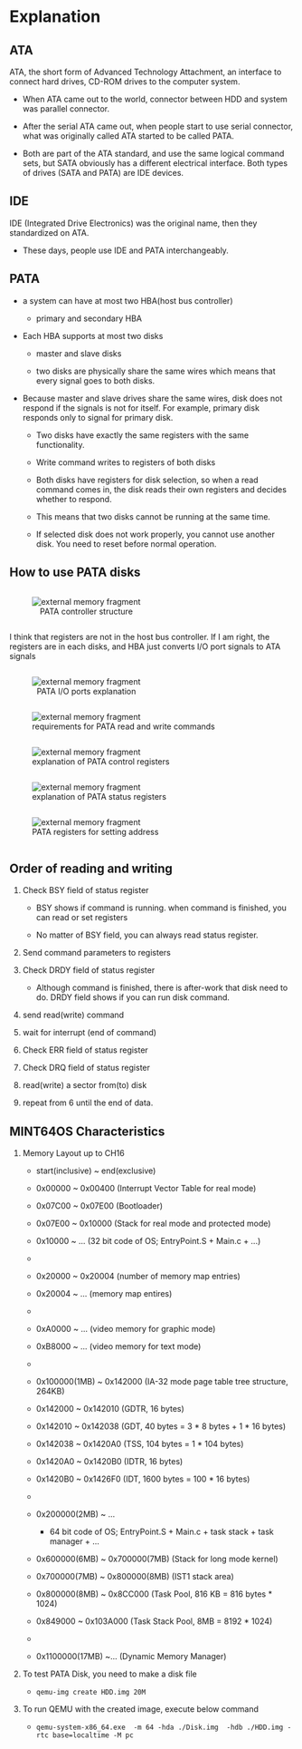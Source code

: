# Explanation


## ATA

ATA, the short form of Advanced Technology Attachment, an interface to connect
hard drives, CD-ROM drives to the computer system. 

* When ATA came out to the world, connector between HDD and system was parallel
connector.

* After the serial ATA came out, when people start to use serial connector,
what was originally called ATA started to be called PATA. 

* Both are part of the ATA standard, and use the same logical command sets,
but SATA obviously has a different electrical interface. Both types of drives
(SATA and PATA) are IDE devices.


## IDE

IDE (Integrated Drive Electronics) was the original name, then they
standardized on ATA.

* These days, people use IDE and PATA interchangeably.


## PATA

* a system can have at most two HBA(host bus controller)

    * primary and secondary HBA

* Each HBA supports at most two disks

    * master and slave disks

    * two disks are physically share the same wires which means that every
    signal goes to both disks.

* Because master and slave drives share the same wires, disk does not respond
if the signals is not for itself. For example, primary disk responds only to 
signal for primary disk.

    * Two disks have exactly the same registers with the same functionality. 

    * Write command writes to registers of both disks

    * Both disks have registers for disk selection, so when a read command
    comes in, the disk reads their own registers and decides whether to
    respond.

    * This means that two disks cannot be running at the same time.

    * If selected disk does not work properly, you cannot use another disk.
    You need to reset before normal operation.

## How to use PATA disks

<div>
    <figure style='display: inline-block;'>
        <img
            src='./assets/pata-controller-IO-ports.PNG'
            alt='external memory fragment' />
        <figcaption style='text-align: center;'>
            PATA controller structure
        </figcaption>
    </figure>
</div>

I think that registers are not in the host bus controller. If I am right,
the registers are in each disks, and HBA just converts I/O port signals to
ATA signals

<div>
    <figure style='display: inline-block;'>
        <img
            src='./assets/PATA-controller-explanation.PNG'
            alt='external memory fragment' />
        <figcaption style='text-align: center;'>
            PATA I/O ports explanation 
        </figcaption>
    </figure>
</div>

<div>
    <figure style='display: inline-block;'>
        <img
            src='./assets/PATA-controller-explanation2.PNG'
            alt='external memory fragment' />
        <figcaption style='text-align: center;'>
            requirements for PATA read and write commands
        </figcaption>
    </figure>
</div>

<div>
    <figure style='display: inline-block;'>
        <img
            src='./assets/PATA-controller-control-register-explanation.PNG'
            alt='external memory fragment' />
        <figcaption style='text-align: center;'>
            explanation of PATA control registers 
        </figcaption>
    </figure>
</div>

<div>
    <figure style='display: inline-block;'>
        <img
            src='./assets/PATA-status-register-explanation.PNG'
            alt='external memory fragment' />
        <figcaption style='text-align: center;'>
            explanation of PATA status registers 
        </figcaption>
    </figure>
</div>

<div>
    <figure style='display: inline-block;'>
        <img
            src='./assets/pata-controller-registers.PNG'
            alt='external memory fragment' />
        <figcaption style='text-align: center;'>
            PATA registers for setting address 
        </figcaption>
    </figure>
</div>

## Order of reading and writing

1. Check BSY field of status register

    * BSY shows if command is running. when command is finished, you can read
    or set registers

    * No matter of BSY field, you can always read status register.

2. Send command parameters to registers

3. Check DRDY field of status register

    * Although command is finished, there is after-work that disk need to do.
    DRDY field shows if you can run disk command.

4. send read(write) command

5. wait for interrupt (end of command)

6. Check ERR field of status register

7. Check DRQ field of status register

8. read(write) a sector from(to) disk

9. repeat from 6 until the end of data.


## MINT64OS Characteristics

1. Memory Layout up to CH16

    * start(inclusive) ~ end(exclusive)
    * 0x00000  ~ 0x00400  (Interrupt Vector Table for real mode)
    * 0x07C00  ~ 0x07E00  (Bootloader)
    * 0x07E00  ~ 0x10000  (Stack for real mode and protected mode)
    * 0x10000  ~ ...  (32 bit code of OS; EntryPoint.S + Main.c + ...)
    *
    * 0x20000 ~ 0x20004 (number of memory map entries)
    * 0x20004 ~ ... (memory map entires)
    *
    * 0xA0000  ~ ...      (video memory for graphic mode)
    * 0xB8000  ~ ...      (video memory for text mode)
    *
    * 0x100000(1MB) ~ 0x142000 (IA-32 mode page table tree structure, 264KB)
    * 0x142000      ~ 0x142010 (GDTR, 16 bytes)
    * 0x142010      ~ 0x142038 (GDT, 40 bytes = 3 * 8 bytes + 1 * 16 bytes)
    * 0x142038      ~ 0x1420A0 (TSS, 104 bytes = 1 * 104 bytes)
    * 0x1420A0      ~ 0x1420B0 (IDTR, 16 bytes)
    * 0x1420B0      ~ 0x1426F0 (IDT, 1600 bytes = 100 * 16 bytes)
    *
    * 0x200000(2MB) ~ ... 
    
        * 64 bit code of OS; EntryPoint.S + Main.c + task stack + task
        manager + ...
    
    * 0x600000(6MB) ~ 0x700000(7MB) (Stack for long mode kernel)
    * 0x700000(7MB) ~ 0x800000(8MB) (IST1 stack area)
    * 0x800000(8MB) ~ 0x8CC000 (Task Pool, 816 KB = 816 bytes * 1024)
    * 0x849000      ~ 0x103A000 (Task Stack Pool, 8MB = 8192 * 1024)
    *
    * 0x1100000(17MB) ~... (Dynamic Memory Manager)

2. To test PATA Disk, you need to make a disk file

    * `qemu-img create HDD.img 20M`

3. To run QEMU with the created image, execute below command

    * `qemu-system-x86_64.exe  -m 64 -hda ./Disk.img  -hdb ./HDD.img
    -rtc base=localtime -M pc`
